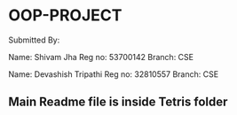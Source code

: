 # OOP-PROJECT
Submitted By:

Name: Shivam Jha
Reg no: 53700142
Branch: CSE

Name: Devashish Tripathi
Reg no: 32810557
Branch: CSE

## Main Readme file is inside Tetris folder
